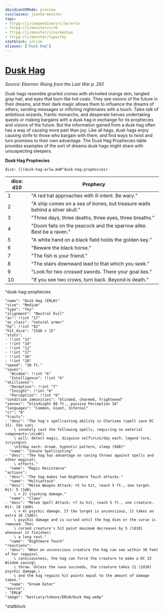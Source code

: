 ```yaml
---
obsidianUIMode: preview
cssclasses: json5e-monster
tags:
- ttrpg-cli/compendium/src/5e/erlw
- ttrpg-cli/monster/cr/6
- ttrpg-cli/monster/size/medium
- ttrpg-cli/monster/type/fey
statblock: inline
aliases: ["Dusk Hag"]
---
```

# [Dusk Hag](3-Compendium\CLI\bestiary\fey/dusk-hag-erlw.md)
*Source: Eberron: Rising from the Last War p. 292*  

Dusk hags resemble gnarled crones with shriveled orange skin, tangled gray hair, and eyes that burn like hot coals. They see visions of the future in their dreams, and their dark magic allows them to influence the dreams of others, sending messages or inflicting nightmares with a touch. Tales talk of ambitious wizards, frantic monarchs, and desperate heroes undertaking quests or making bargains with a dusk hag in exchange for its prophecies and visions of the future. But the information gained from a dusk hag often has a way of causing more pain than joy. Like all hags, dusk hags enjoy causing strife to those who bargain with them, and find ways to twist and turn promises to their own advantage. The Dusk Hag Prophecies table provides examples of the sort of dreams dusk hags might share with unsuspecting sleepers.

**Dusk Hag Prophecies**

`dice: [](dusk-hag-erlw.md#^dusk-hag-prophecies)`

| dice: d10 | Prophecy |
|-----------|----------|
| 1 | "A red hat approaches with ill intent. Be wary." |
| 2 | "A ship comes on a sea of bones, but treasure waits behind a silver skull." |
| 3 | "Three days, three deaths, three eyes, three breaths." |
| 4 | "Doom falls on the peacock and the sparrow alike. Best be a raven." |
| 5 | "A white hand on a black field holds the golden key." |
| 6 | "Beware the black horse." |
| 7 | "The fish is your friend." |
| 8 | "The stairs downward lead to that which you seek." |
| 9 | "Look for two crossed swords. There your goal lies." |
| 10 | "If you see two crows, turn back. Beyond is death." |
^dusk-hag-prophecies

```statblock
"name": "Dusk Hag (ERLW)"
"size": "Medium"
"type": "fey"
"alignment": "Neutral Evil"
"ac": !!int "17"
"ac_class": "natural armor"
"hp": !!int "82"
"hit_dice": "15d8 + 15"
"stats":
- !!int "11"
- !!int "14"
- !!int "12"
- !!int "17"
- !!int "16"
- !!int "18"
"speed": "30 ft."
"saves":
  "Wisdom": !!int "6"
  "Intelligence": !!int "6"
"skillsaves":
  "Deception": !!int "7"
  "Insight": !!int "6"
  "Perception": !!int "6"
"condition_immunities": "blinded, charmed, frightened"
"senses": "blindsight 60 ft., passive Perception 16"
"languages": "Common, Giant, Infernal"
"cr": "6"
"traits":
- "desc": "The hag's spellcasting ability is Charisma (spell save DC 15). She can\
    \ innately cast the following spells, requiring no material components:\n\nAt\
    \ will: detect magic, disguise self\n\n1/day each: legend lore, scrying\n\
    \n3/day each: dream, hypnotic pattern, sleep (9d8)"
  "name": "Innate Spellcasting"
- "desc": "The hag has advantage on saving throws against spells and other magical\
    \ effects."
  "name": "Magic Resistance"
"actions":
- "desc": "The hag makes two Nightmare Touch attacks."
  "name": "Multiattack"
- "desc": "Melee Weapon Attack: +5 to hit, reach 5 ft., one target. Hit: 5 (1d6\
    \ + 2) slashing damage."
  "name": "Claws"
- "desc": "Melee Spell Attack: +7 to hit, reach 5 ft., one creature. Hit: 18 (4d6\
    \ + 4) psychic damage. If the target is unconscious, it takes an extra 10 (3d6)\
    \ psychic damage and is cursed until the hag dies or the curse is removed. The\
    \ cursed creature's hit point maximum decreases by 5 (1d10) whenever it finishes\
    \ a long rest."
  "name": "Nightmare Touch"
"reactions":
- "desc": "When an unconscious creature the hag can see within 30 feet of her regains\
    \ consciousness, the hag can force the creature to make a DC 15 Wisdom saving\
    \ throw. Unless the save succeeds, the creature takes 11 (2d10) psychic damage,\
    \ and the hag regains hit points equal to the amount of damage taken."
  "name": "Dream Eater"
"source":
- "ERLW"
"image": "bestiary/tokens/ERLW/Dusk Hag.webp"
```
^statblock